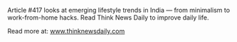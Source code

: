 Article #417 looks at emerging lifestyle trends in India — from minimalism to work-from-home hacks. Read Think News Daily to improve daily life.

Read more at: www.thinknewsdaily.com
